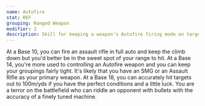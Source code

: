 ```yaml
---
name: Autofire
stat: REF
grouping: Ranged Weapon
modifier: 2
description: Skill for keeping a weapon's Autofire firing mode on target through recoil.
---
```


At a Base 10, you can fire an assault rifle in full auto
and keep the climb down but you'd better be in the
sweet spot of your range to hit. At a Base 14, you're
more used to controlling an Autofire weapon and you
can keep your groupings fairly tight. It's likely that
you have an SMG or an Assault Rifle as your primary
weapon. At a Base 18, you can accurately hit targets
out to 100m/yds if you have the perfect conditions
and a little luck. You are a terror on the battlefield who
can riddle an opponent with bullets with the accuracy
of a finely tuned machine.